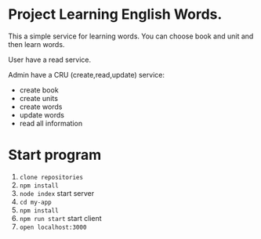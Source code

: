 # Project Learning English Words.

This a simple service for learning words.
You can choose book and unit and then learn words.

User have a read service.

Admin have a CRU (create,read,update) service:
 - create book
 - create units
 - create words
 - update words
 - read all information
 
 # Start program
 
1. `clone repositories`
2. `npm install`
3. `node index` start server
4. `cd my-app`
5. `npm install`
6. `npm run start` start client
7. `open localhost:3000` 
